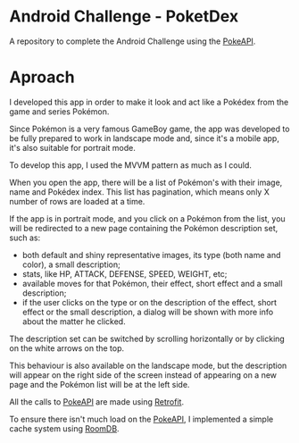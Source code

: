 
# Android Challenge - PoketDex
A repository to complete the Android Challenge using the [PokeAPI](https://pokeapi.co/).

# Aproach
I developed this app in order to make it look and act like a Pokédex from the game and series Pokémon.

Since Pokémon is a very famous GameBoy game, the app was developed to be fully prepared to work in landscape mode and, since it's a mobile app, it's also suitable for portrait mode.

To develop this app, I used the MVVM pattern as much as I could.

When you open the app, there will be a list of Pokémon's with their image, name and Pokédex index. This list has pagination, which means only X number of rows are loaded at a time.

If the app is in portrait mode, and you click on a Pokémon from the list, you will be redirected to a new page containing the Pokémon description set, such as:
- both default and shiny representative images, its type (both name and color), a small description;
- stats, like HP, ATTACK, DEFENSE, SPEED, WEIGHT, etc;
- available moves for that Pokémon, their effect, short effect and a small description;
- if the user clicks on the type or on the description of the effect, short effect or the small description, a dialog will be shown with more info about the matter he clicked.

The description set can be switched by scrolling horizontally or by clicking on the white arrows on the top.

This behaviour is also available on the landscape mode, but the description will appear on the right side of the screen instead of appearing on a new page and the Pokémon list will be at the left side.

All the calls to [PokeAPI](https://pokeapi.co/) are made using [Retrofit](https://square.github.io/retrofit/).

To ensure there isn't much load on the [PokeAPI](https://pokeapi.co/), I implemented a simple cache system using [RoomDB](https://developer.android.com/reference/android/arch/persistence/room/RoomDatabase).